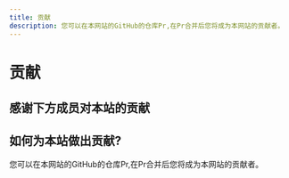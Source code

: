```yaml
---
title: 贡献
description: 您可以在本网站的GitHub的仓库Pr,在Pr合并后您将成为本网站的贡献者。
---
```

<script setup>
import { VPTeamMembers } from 'vitepress/theme'

const members = [
  {
    avatar: '/Image/QingFeng.png',
    name: 'QingFeng',
    title: '主开发者',
    org: 'XtremeWave',
    orgLink: 'https://github.com/XtremeWave',
    links: [
      { icon: 'github', link: 'https://github.com/QingFeng-awa' }
    ]
  },
  {
    avatar: '/Image/LezaiYa1.png',
    name: 'LezaiYa1',
    title: '开发者',
    links: [
      { icon: 'github', link: 'https://github.com/LezaiYa1' }
    ]
  },
  {
    avatar: '/Image/Slok7565.png',
    name: 'Slok7565',
    title: '贡献者',
    org: 'XtremeWave',
    orgLink: 'https://github.com/XtremeWave',
    links: [
      { icon: 'github', link: 'https://github.com/Slok7565' }
    ]
  }
]
</script>

# 贡献
## 感谢下方成员对本站的贡献

<div align="center">

<VPTeamMembers size="medium" :members="members" />

</div>

## 如何为本站做出贡献?
您可以在本网站的GitHub的仓库Pr,在Pr合并后您将成为本网站的贡献者。

